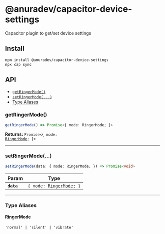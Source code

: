 # @anuradev/capacitor-device-settings

Capacitor plugin to get/set device settings

## Install

```bash
npm install @anuradev/capacitor-device-settings
npx cap sync
```

## API

<docgen-index>

* [`getRingerMode()`](#getringermode)
* [`setRingerMode(...)`](#setringermode)
* [Type Aliases](#type-aliases)

</docgen-index>

<docgen-api>
<!--Update the source file JSDoc comments and rerun docgen to update the docs below-->

### getRingerMode()

```typescript
getRingerMode() => Promise<{ mode: RingerMode; }>
```

**Returns:** <code>Promise&lt;{ mode: <a href="#ringermode">RingerMode</a>; }&gt;</code>

--------------------


### setRingerMode(...)

```typescript
setRingerMode(data: { mode: RingerMode; }) => Promise<void>
```

| Param      | Type                                                         |
| ---------- | ------------------------------------------------------------ |
| **`data`** | <code>{ mode: <a href="#ringermode">RingerMode</a>; }</code> |

--------------------


### Type Aliases


#### RingerMode

<code>'normal' | 'silent' | 'vibrate'</code>

</docgen-api>
